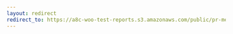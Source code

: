 ```yaml
---
layout: redirect
redirect_to: https://a8c-woo-test-reports.s3.amazonaws.com/public/pr-merge/41870/e2e/index.html
---
```

